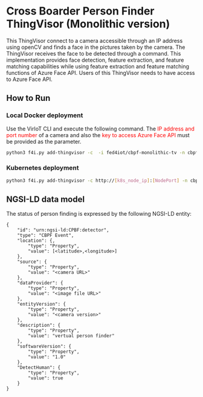 # Cross Boarder Person Finder ThingVisor (Monolithic version)

This ThingVisor connect to a camera accessible through an IP address using openCV and finds a face in the pictures taken by the camera.  The ThingVisor receives the face to be detected through a command.  This implementation provides face detection, feature extraction, and feature matching capabilities while using feature extraction and feature matching functions of Azure Face API.  Users of this ThingVisor needs to have access to Azure Face API.

## How to Run

### Local Docker deployment

Use the VirIoT CLI and execute the following command. The <font color="Red">IP address and port number</font> of a camera and also the <font color="Red">key to access Azure Face API</font> must be provided as the parameter.

```bash
python3 f4i.py add-thingvisor -c  -i fed4iot/cbpf-monolithic-tv -n cbpf -p '{"pana_cam_ip": "[camera IP address]", "pana_cam_port": "[camera port", "AZURE_KEY": "[Azure key]"}' -d "CBPF ThingVisor"
```

### Kubernetes deployment

```bash
python3 f4i.py add-thingvisor -c http://[k8s_node_ip]:[NodePort] -n cbpf -p '{"pana_cam_ip": "[camera IP address]", "pana_cam_port": "[camera port", "AZURE_KEY": "[Azure key]"}' -d "CBPF ThingVisor" -y "../yaml/thingVisor-cbpf-monolithic.yaml"
```

## NGSI-LD data model

The status of person finding is expressed by the following NGSI-LD entity:

```
{
    "id": "urn:ngsi-ld:CPBF:detector",
    "type": "CBPF Event",
    "location": {,
        "type": "Property",
        "value": [<latitude>,<longitude>]
    },
    "source": {
        "type": "Property",
        "value": "<camera URL>"
    },
    "dataProvider": {
        "type": "Property",
        "value": "<image file URL>"
    },
    "entityVersion": {
        "type": "Property",
        "value": "<camera version>"
    },
    "description": {
        "type": "Property",
        "value": "vertual person finder"
    },
    "softwareVersion": {
        "type": "Property",
        "value": "1.0"
    },
    "DetectHuman": {
        "type": "Property",
        "value": true
    }
}
```